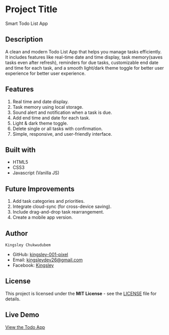 # Project Title

Smart Todo List App

## Description

A clean and modern Todo List App that helps you manage tasks efficiently. It includes features like real-time date and time display, task memory(saves tasks even after refresh), reminders for due tasks, customizable end date and time for each task, and a smooth light/dark theme toggle for better user experience for better user experience.

## Features

1. Real time and date display.
2. Task memory using local storage.
3. Sound alert and notification when a task is due.
4. Add end time and date for each task.
5. Light & dark theme toggle.
6. Delete single or all tasks with confirmation.
7. Simple, responsive, and user-friendly interface.

## Built with

- HTML5
- CSS3
- Javascript (Vanilla JS)

## Future Improvements

1. Add task categories and priorities.
2. Integrate cloud-sync (for cross-device saving).
3. Include drag-and-drop task rearrangement.
4. Create a mobile app version.

## Author

    Kingsley Chukwudubem
- GitHub: [kingsley-001-pixel](https://github.com/kingsley-001-pixel)
- Email: kingsleydev26@gmail.com
- Facebook: [Kingsley](https://www.facebook.com/profile.php?id=61562790652179)

## License

This project is licensed under the **MIT License** - see the [LICENSE](./LICENSE) file for details.

## Live Demo

[View the Todo App](https://kingsley-001-pixel.github.io/todo-app/)